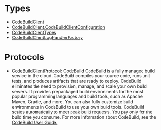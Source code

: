 # Types

  - [CodeBuildClient](/aws-sdk-swift/reference/0.x/AWSCodeBuild/CodeBuildClient)
  - [CodeBuildClient.CodeBuildClientConfiguration](/aws-sdk-swift/reference/0.x/AWSCodeBuild/CodeBuildClient_CodeBuildClientConfiguration)
  - [CodeBuildClientTypes](/aws-sdk-swift/reference/0.x/AWSCodeBuild/CodeBuildClientTypes)
  - [CodeBuildClientLogHandlerFactory](/aws-sdk-swift/reference/0.x/AWSCodeBuild/CodeBuildClientLogHandlerFactory)

# Protocols

  - [CodeBuildClientProtocol](/aws-sdk-swift/reference/0.x/AWSCodeBuild/CodeBuildClientProtocol):
    <fullname>CodeBuild</fullname>
    CodeBuild is a fully managed build service in the cloud. CodeBuild compiles your source code,
    runs unit tests, and produces artifacts that are ready to deploy. CodeBuild eliminates the
    need to provision, manage, and scale your own build servers. It provides prepackaged
    build environments for the most popular programming languages and build tools, such as
    Apache Maven, Gradle, and more. You can also fully customize build environments in CodeBuild
    to use your own build tools. CodeBuild scales automatically to meet peak build requests. You
    pay only for the build time you consume. For more information about CodeBuild, see the
    <a href="https://docs.aws.amazon.com/codebuild/latest/userguide/welcome.html">CodeBuild User
    Guide.
